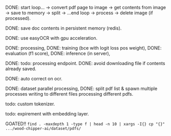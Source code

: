 DONE: start loop... -> convert pdf page to image -> get contents from image -> save to memory -> split -> ...end loop -> process -> delete image (if processed).

DONE: save doc contents in persistent memory (redis).

DONE: use easyOCR with gpu acceleration.

DONE: processing,
DONE: training (bce with logit loss pos weight),
DONE: evaluation (f1 score),
DONE: inference (in server),

DONE: todo: processing endpoint.
DONE: avoid downloading file if contents already saved.

DONE: auto correct on ocr.

DONE: dataset parallel processing,
DONE: split pdf list & spawn multiple processes writing to different files processing different pdfs.

todo: custom tokenizer.

todo: expirement with embedding layer.

GOATED!!
`find . -maxdepth 1 -type f | head -n 10 | xargs -I{} cp "{}" .../wood-chipper-ai/dataset/pdfs/`
